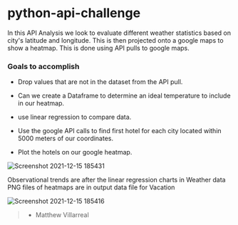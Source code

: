 # python-api-challenge

In  this API Analysis we look to evaluate different weather statistics based on city's latitude and longitude. This is then projected onto a google maps to show a heatmap. This is done using API pulls to google maps.

### Goals to accomplish


* Drop values that are not in the dataset from the API pull.

* Can we create a Dataframe to determine an ideal temperature to include in our heatmap.

* use linear regression to compare data.

* Use the google API calls to find first hotel for each city located within 5000 meters of our coordinates.

* Plot the hotels on our google heatmap.

![Screenshot 2021-12-15 185431](https://user-images.githubusercontent.com/81705144/146288112-e71dafc0-6481-4067-8973-aad90699204c.png)


Observational trends are after the linear regression charts in Weather data
PNG files of heatmaps are in output data file for Vacation

![Screenshot 2021-12-15 185416](https://user-images.githubusercontent.com/81705144/146288126-358e0f21-ba81-40cd-b9e7-956276a0700d.png)

>- Matthew Villarreal

